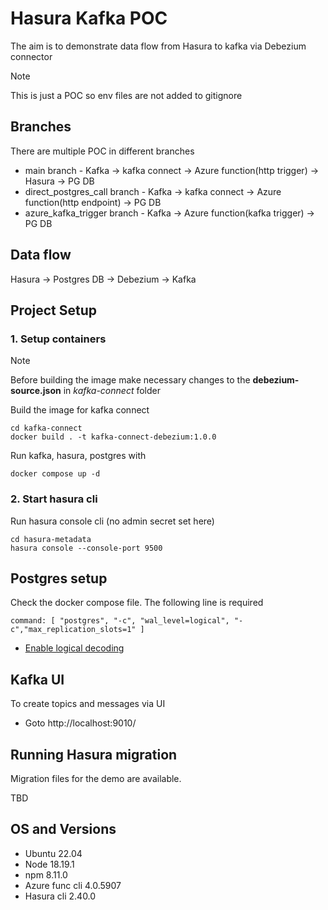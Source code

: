 # Hasura Kafka POC
The aim is to demonstrate data flow from Hasura to kafka via Debezium connector

> [!NOTE]
> This is just a POC so env files are not added to gitignore

## Branches
There are multiple POC in different branches
- main branch - Kafka -> kafka connect -> Azure function(http trigger) -> Hasura -> PG DB
- direct_postgres_call branch - Kafka -> kafka connect -> Azure function(http endpoint) -> PG DB
- azure_kafka_trigger branch - Kafka -> Azure function(kafka trigger) -> PG DB

## Data flow
Hasura -> Postgres DB -> Debezium -> Kafka

## Project Setup
### 1. Setup containers
> [!NOTE]
> Before building the image make necessary changes to the **debezium-source.json** in *kafka-connect* folder 

Build the image for kafka connect
```
cd kafka-connect
docker build . -t kafka-connect-debezium:1.0.0
```
Run kafka, hasura, postgres with
```
docker compose up -d
```

### 2. Start hasura cli
Run hasura console cli (no admin secret set here)
```
cd hasura-metadata
hasura console --console-port 9500
```

## Postgres setup
Check the docker compose file. The following line is required
```
command: [ "postgres", "-c", "wal_level=logical", "-c","max_replication_slots=1" ]
```
- [Enable logical decoding](https://docs.confluent.io/kafka-connectors/debezium-postgres-source/current/overview.html#enable-logical-decoding)

## Kafka UI
To create topics and messages via UI   
- Goto http://localhost:9010/   

## Running Hasura migration
Migration files for the demo are available.   
   
TBD



## OS and Versions
- Ubuntu 22.04  
- Node 18.19.1   
- npm 8.11.0  
- Azure func cli 4.0.5907  
- Hasura cli 2.40.0  